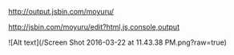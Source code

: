 http://output.jsbin.com/moyuru/

http://jsbin.com/moyuru/edit?html,js,console,output

![Alt text](/Screen Shot 2016-03-22 at 11.43.38 PM.png?raw=true)
